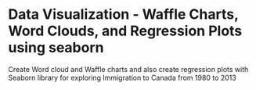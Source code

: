 # Data Visualization -  Waffle Charts, Word Clouds, and Regression Plots using seaborn
Create Word cloud and Waffle charts and also create regression plots with Seaborn library for exploring Immigration to Canada from 1980 to 2013
